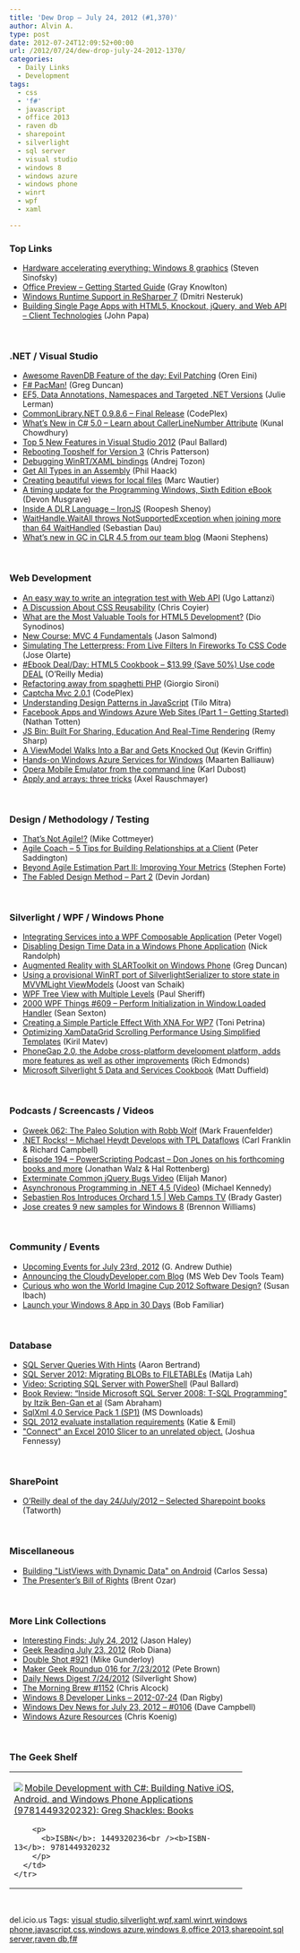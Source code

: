 ```yaml
---
title: 'Dew Drop – July 24, 2012 (#1,370)'
author: Alvin A.
type: post
date: 2012-07-24T12:09:52+00:00
url: /2012/07/24/dew-drop-july-24-2012-1370/
categories:
  - Daily Links
  - Development
tags:
  - css
  - 'f#'
  - javascript
  - office 2013
  - raven db
  - sharepoint
  - silverlight
  - sql server
  - visual studio
  - windows 8
  - windows azure
  - windows phone
  - winrt
  - wpf
  - xaml

---
```

### <a name="top"></a>Top Links

  * [Hardware accelerating everything: Windows 8 graphics][1] (Steven Sinofsky)
  * [Office Preview – Getting Started Guide][2] (Gray Knowlton)
  * [Windows Runtime Support in ReSharper 7][3] (Dmitri Nesteruk)
  * [Building Single Page Apps with HTML5, Knockout, jQuery, and Web API &#8211; Client Technologies][4] (John Papa)

&#160;

### <a name="dotnet"></a>.NET / Visual Studio

  * [Awesome RavenDB Feature of the day: Evil Patching][5] (Oren Eini)
  * [F# PacMan!][6] (Greg Duncan)
  * [EF5, Data Annotations, Namespaces and Targeted .NET Versions][7] (Julie Lerman)
  * <a href="http://commonlibrarynet.codeplex.com/releases/view/91522" target="_blank">CommonLibrary.NET 0.9.8.6 &#8211; Final Release</a> (CodePlex)
  * [What’s New in C# 5.0 &#8211; Learn about CallerLineNumber Attribute][8] (Kunal Chowdhury)
  * [Top 5 New Features in Visual Studio 2012][9] (Paul Ballard)
  * [Rebooting Topshelf for Version 3][10] (Chris Patterson)
  * [Debugging WinRT/XAML bindings][11] (Andrej Tozon)
  * [Get All Types in an Assembly][12] (Phil Haack)
  * [Creating beautiful views for local files][13] (Marc Wautier)
  * [A timing update for the Programming Windows, Sixth Edition eBook][14] (Devon Musgrave)
  * [Inside A DLR Language – IronJS][15] (Roopesh Shenoy)
  * [WaitHandle.WaitAll throws NotSupportedException when joining more than 64 WaitHandled][16] (Sebastian Dau)
  * [What&#8217;s new in GC in CLR 4.5 from our team blog][17] (Maoni Stephens)

&#160;

### <a name="web"></a>Web Development

  * [An easy way to write an integration test with Web API][18] (Ugo Lattanzi)
  * [A Discussion About CSS Reusability][19] (Chris Coyier)
  * [What are the Most Valuable Tools for HTML5 Development?][20] (Dio Synodinos)
  * [New Course: MVC 4 Fundamentals][21] (Jason Salmond)
  * [Simulating The Letterpress: From Live Filters In Fireworks To CSS Code][22] (Jose Olarte)
  * <a href="http://feeds.oreilly.com/~r/oreilly/news/~3/SEYrMCBoII0/0636920016038.do" target="_blank">#Ebook Deal/Day: HTML5 Cookbook &#8211; $13.99 (Save 50%) Use code DEAL</a> (O&#8217;Reilly Media)
  * [Refactoring away from spaghetti PHP][23] (Giorgio Sironi)
  * <a href="http://captchamvc.codeplex.com/releases/view/91568" target="_blank">Captcha Mvc 2.0.1</a> (CodePlex)
  * [Understanding Design Patterns in JavaScript][24] (Tilo Mitra)
  * [Facebook Apps and Windows Azure Web Sites (Part 1 – Getting Started)][25] (Nathan Totten)
  * [JS Bin: Built For Sharing, Education And Real-Time Rendering][26] (Remy Sharp)
  * [A ViewModel Walks Into a Bar and Gets Knocked Out][27] (Kevin Griffin)
  * [Hands-on Windows Azure Services for Windows][28] (Maarten Balliauw)
  * [Opera Mobile Emulator from the command line][29] (Karl Dubost)
  * [Apply and arrays: three tricks][30] (Axel Rauschmayer)

&#160;

### <a name="design"></a>Design / Methodology / Testing

  * [That’s Not Agile!?][31] (Mike Cottmeyer)
  * [Agile Coach – 5 Tips for Building Relationships at a Client][32] (Peter Saddington)
  * [Beyond Agile Estimation Part II: Improving Your Metrics][33] (Stephen Forte)
  * [The Fabled Design Method – Part 2][34] (Devin Jordan)

&#160;

### <a name="silverlight"></a>Silverlight / WPF / Windows Phone

  * [Integrating Services into a WPF Composable Application][35] (Peter Vogel)
  * [Disabling Design Time Data in a Windows Phone Application][36] (Nick Randolph)
  * [Augmented Reality with SLARToolkit on Windows Phone][37] (Greg Duncan)
  * [Using a provisional WinRT port of SilverlightSerializer to store state in MVVMLight ViewModels][38] (Joost van Schaik)
  * [WPF Tree View with Multiple Levels][39] (Paul Sheriff)
  * <a href="http://wpf.2000things.com/2012/07/24/609-perform-initialization-in-window-loaded-handler" target="_blank">2000 WPF Things #609 – Perform Initialization in Window.Loaded Handler</a> (Sean Sexton)
  * [Creating a Simple Particle Effect With XNA For WP7][40] (Toni Petrina)
  * [Optimizing XamDataGrid Scrolling Performance Using Simplified Templates][41] (Kiril Matev)
  * [PhoneGap 2.0, the Adobe cross-platform development platform, adds more features as well as other improvements][42] (Rich Edmonds)
  * <a href="http://www.expressionblend.com/articles/2012/07/22/microsoft-silverlight-5-data-and-services-cookbook/" target="_blank">Microsoft Silverlight 5 Data and Services Cookbook</a> (Matt Duffield)

&#160;

### <a name="podcasts"></a>Podcasts / Screencasts / Videos

  * [Gweek 062: The Paleo Solution with Robb Wolf][43] (Mark Frauenfelder)
  * <a href="http://www.dotnetrocks.com/default.aspx?ShowNum=787" target="_blank">.NET Rocks! &#8211; Michael Heydt Develops with TPL Dataflows</a> (Carl Franklin & Richard Campbell)
  * [Episode 194 &#8211; PowerScripting Podcast &#8211; Don Jones on his forthcoming books and more][44] (Jonathan Walz & Hal Rottenberg)
  * [Exterminate Common jQuery Bugs Video][45] (Elijah Manor)
  * [Asynchronous Programming in .NET 4.5 (Video)][46] (Michael Kennedy)
  * [Sebastien Ros Introduces Orchard 1.5 | Web Camps TV][47] (Brady Gaster)
  * <a href="http://www.expressionblend.com/articles/2012/07/24/jose-creates-9-new-samples-for-windows-8/" target="_blank">Jose creates 9 new samples for Windows 8</a> (Brennon Williams)

&#160;

### <a name="events"></a>Community / Events

  * [Upcoming Events for July 23rd, 2012][48] (G. Andrew Duthie)
  * [Announcing the CloudyDeveloper.com Blog][49] (MS Web Dev Tools Team)
  * [Curious who won the World Imagine Cup 2012 Software Design?][50] (Susan Ibach)
  * [Launch your Windows 8 App in 30 Days][51] (Bob Familiar)

&#160;

### <a name="sql"></a>Database

  * [SQL Server Queries With Hints][52] (Aaron Bertrand)
  * [SQL Server 2012: Migrating BLOBs to FILETABLEs][53] (Matija Lah)
  * [Video: Scripting SQL Server with PowerShell][54] (Paul Ballard)
  * [Book Review: “Inside Microsoft SQL Server 2008: T-SQL Programming” by Itzik Ben-Gan et al][55] (Sam Abraham)
  * [SqlXml 4.0 Service Pack 1 (SP1)][56] (MS Downloads)
  * [SQL 2012 evaluate installation requirements][57] (Katie & Emil)
  * ["Connect" an Excel 2010 Slicer to an unrelated object.][58] (Joshua Fennessy)

&#160;

### <a name="sp"></a>SharePoint

  * [O&#8217;Reilly deal of the day 24/July/2012 &#8211; Selected Sharepoint books][59] (Tatworth)

&#160;

### <a name="misc"></a>Miscellaneous

  * [Building "ListViews with Dynamic Data" on Android][60] (Carlos Sessa)
  * [The Presenter’s Bill of Rights][61] (Brent Ozar)

&#160;

### <a name="links"></a>More Link Collections

  * [Interesting Finds: July 24, 2012][62] (Jason Haley)
  * [Geek Reading July 23, 2012][63] (Rob Diana)
  * [Double Shot #921][64] (Mike Gunderloy)
  * [Maker Geek Roundup 016 for 7/23/2012][65] (Pete Brown)
  * [Daily News Digest 7/24/2012][66] (Silverlight Show)
  * [The Morning Brew #1152][67] (Chris Alcock)
  * [Windows 8 Developer Links – 2012-07-24][68] (Dan Rigby)
  * [Windows Dev News for July 23, 2012 &#8211; #0106][69] (Dave Campbell)
  * [Windows Azure Resources][70] (Chris Koenig)

&#160;

### <a name="shelf"></a>The Geek Shelf

<div style="padding-bottom: 0px; margin: 0px; padding-left: 0px; padding-right: 0px; display: inline; float: none; padding-top: 0px" id="scid:7dc1bd33-94bd-46fd-a20b-0131235bcd47:275b5593-6cd9-4b9e-8233-6131a4c24d9a" class="wlWriterEditableSmartContent">
  <table cellspacing="0" cellpadding="2" width="400" border="0" unselectable="on">
    <tr>
      <td valign="top" width="400">
        <p>
          <a title="Mobile Development with C#: Building Native iOS, Android, and Windows Phone Applications (9781449320232): Greg Shackles: Books" href="http://www.amazon.com/exec/obidos/ASIN/1449320236/alvinashcraft-20"><img data-recalc-dims="1" decoding="async" src="https://i0.wp.com/images.amazon.com/images/P/1449320236.01.MZZZZZZZ.jpg?w=660" border="0" align="left" style="float:left" />Mobile Development with C#: Building Native iOS, Android, and Windows Phone Applications (9781449320232): Greg Shackles: Books</a>
        </p>
        
        <p>
          <b>ISBN</b>: 1449320236<br /><b>ISBN-13</b>: 9781449320232
        </p>
      </td>
    </tr>
  </table>
</div>

&#160;

<div style="padding-bottom: 0px; margin: 0px; padding-left: 0px; padding-right: 0px; display: inline; float: none; padding-top: 0px" id="scid:0767317B-992E-4b12-91E0-4F059A8CECA8:8f161d53-1c13-407e-9034-58c03efc4977" class="wlWriterEditableSmartContent">
  del.icio.us Tags: <a href="http://del.icio.us/popular/visual+studio" rel="tag">visual studio</a>,<a href="http://del.icio.us/popular/silverlight" rel="tag">silverlight</a>,<a href="http://del.icio.us/popular/wpf" rel="tag">wpf</a>,<a href="http://del.icio.us/popular/xaml" rel="tag">xaml</a>,<a href="http://del.icio.us/popular/winrt" rel="tag">winrt</a>,<a href="http://del.icio.us/popular/windows+phone" rel="tag">windows phone</a>,<a href="http://del.icio.us/popular/javascript" rel="tag">javascript</a>,<a href="http://del.icio.us/popular/css" rel="tag">css</a>,<a href="http://del.icio.us/popular/windows+azure" rel="tag">windows azure</a>,<a href="http://del.icio.us/popular/windows+8" rel="tag">windows 8</a>,<a href="http://del.icio.us/popular/office+2013" rel="tag">office 2013</a>,<a href="http://del.icio.us/popular/sharepoint" rel="tag">sharepoint</a>,<a href="http://del.icio.us/popular/sql+server" rel="tag">sql server</a>,<a href="http://del.icio.us/popular/raven+db" rel="tag">raven db</a>,<a href="http://del.icio.us/popular/f%23" rel="tag">f#</a>
</div>

 [1]: http://blogs.msdn.com/b/b8/archive/2012/07/23/hardware-accelerating-everything-windows-8-graphics.aspx
 [2]: http://blogs.office.com/b/office-next/archive/2012/07/23/office-preview-getting-started-guide.aspx
 [3]: http://blogs.jetbrains.com/dotnet/2012/07/windows-runtime-support-in-resharper-7/
 [4]: http://feedproxy.google.com/~r/JohnPapa/~3/ptM-gMgPssA/spapost2
 [5]: http://feedproxy.google.com/~r/AyendeRahien/~3/7rQRScjqxF0/awesome-ravendb-feature-of-the-day-evil-patching
 [6]: http://coolthingoftheday.blogspot.com/2012/07/f-pacman.html
 [7]: http://thedatafarm.com/blog/data-access/ef5-data-annotations-namespaces-and-targeted-net-version/
 [8]: http://feedproxy.google.com/~r/kunal2383/~3/gLOWEzSDr9s/whats-new-in-csharp-50-callerlinenumber.html
 [9]: http://blog.pluralsight.com/2012/07/23/top-5-new-features-in-visual-studio-2012/
 [10]: http://feedproxy.google.com/~r/LosTechies/~3/r9FyfQwfSME/
 [11]: http://feedproxy.google.com/~r/TheAttic/~3/OjC-1iT2lJ4/post.aspx
 [12]: http://feeds.haacked.com/~r/haacked/~3/bgB0EASSPYU/get-all-types-in-an-assembly.aspx
 [13]: http://blogs.msdn.com/b/windowsappdev/archive/2012/07/23/creating-beautiful-views-for-local-files.aspx
 [14]: http://blogs.msdn.com/b/microsoft_press/archive/2012/07/23/a-timing-update-for-the-programming-windows-sixth-edition-ebook.aspx
 [15]: http://www.infoq.com/news/2012/07/ironjs
 [16]: http://blogs.msdn.com/b/dau-blog/archive/2012/07/23/waithandle-waitall-throws-notsupportedexception-when-joining-more-than-64-waithandled.aspx
 [17]: http://blogs.msdn.com/b/maoni/archive/2012/07/23/what-s-new-in-gc-in-clr-4-5-from-our-team-blog.aspx
 [18]: http://feedproxy.google.com/~r/override/tostring/it/~3/btj9CuZOsfQ/
 [19]: http://css-tricks.com/a-discussion-about-css-reusability/
 [20]: http://www.infoq.com/research/valuable-tech-html5-development
 [21]: http://blog.pluralsight.com/2012/07/23/new-course-mvc-4-fundamentals/
 [22]: http://www.smashingmagazine.com/2012/07/23/simulating-the-letterpress-from-live-filters-in-fireworks-to-css-code/
 [23]: http://feeds.dzone.com/~r/zones/agile/~3/cs2pTfLw2Ww/refactoring-away-spaghetti-php
 [24]: http://feedproxy.google.com/~r/nettuts/~3/V-5LtmIaVCY/
 [25]: http://feedproxy.google.com/~r/ntotten/~3/kbYqX2bMY-w/
 [26]: http://coding.smashingmagazine.com/2012/07/23/js-bin-built-for-sharing-education-and-real-time/
 [27]: http://our.componentone.com/2012/07/23/a-viewmodel-walks-into-a-bar-and-gets-knocked-out/
 [28]: http://blog.maartenballiauw.be/post.aspx?id=11366672-84c3-477e-a459-a87a0c43f911
 [29]: http://my.opera.com/karlcow/blog/show.dml/51231682
 [30]: http://feedproxy.google.com/~r/2ality/~3/8Fwda9_3_jY/apply-tricks.html
 [31]: http://feedproxy.google.com/~r/LeadingAgile/~3/AUqUGloPj4w/
 [32]: http://feedproxy.google.com/~r/agilescout/~3/MpGBcNOayl0/
 [33]: http://feedproxy.google.com/~r/StephenFortesBlog/~3/ACqmil6WBqM/Beyond+Agile+Estimation+Part+II+Improving+Your+Metrics.aspx
 [34]: http://www.identitymine.com/forward/2012/07/design-method/
 [35]: http://visualstudiomagazine.com/articles/2012/07/23/wpf-composable-applications.aspx
 [36]: http://visualstudiomagazine.com/articles/2012/07/23/disable-design-time-data.aspx
 [37]: http://channel9.msdn.com/coding4fun/blog/Augmented-Reality-with-SLARToolkit-on-Windows-Phone
 [38]: http://feedproxy.google.com/~r/blogspot/dotnetbyexample/~3/K2r4UXNjd-c/using-provisional-port-of.html
 [39]: http://feedproxy.google.com/~r/PaulSheriffsOuterCircleBlog/~3/gM9r_jeKn24/wpf-tree-view-with-multiple-levels.aspx
 [40]: http://mobile.dzone.com/articles/creating-simple-particle
 [41]: http://www.infragistics.com/community/blogs/kiril_matev/archive/2012/07/23/xamdatagrid-performance-optimization-using-simplified-templates-and-forced-cell-virtualization.aspx
 [42]: http://feedproxy.google.com/~r/wmexperts/~3/Ll0w96nrRsI/story01.htm
 [43]: http://gweek.libsyn.com/gweek-062-the-paleo-solution-with-robb-wolf
 [44]: http://feedproxy.google.com/~r/Powerscripting/~3/8sfl7yBxYvo/episode-194-power-scripting-podcast-don-jones-on-his-forthcoming-books-and-more
 [45]: http://www.elijahmanor.com/2012/07/exterminate-common-jquery-bugs-video.html
 [46]: http://feedproxy.google.com/~r/MichaelCKennedysWeblog/~3/KIq5CNl_gbU/
 [47]: http://channel9.msdn.com/Shows/Web+Camps+TV/Sebastien-Ros-Introduces-Orchard-15
 [48]: http://feeds.devhammer.net/~r/devhammer/~3/yzeBWFI3Nvo/upcoming-events-for-july-23rd-2012
 [49]: http://blogs.msdn.com/b/webdevtools/archive/2012/07/23/announce-cloudydeveloper-com-blog.aspx
 [50]: http://blogs.msdn.com/b/cdnstudents/archive/2012/07/23/curious-who-won-the-world-imagine-cup-2012-software-design.aspx
 [51]: http://feedproxy.google.com/~r/msdn/bobfamiliar/~3/HEgE2tdis0k/launch-your-windows-8-app-in-30-days.aspx
 [52]: http://feedproxy.google.com/~r/MSSQLTips-LatestSqlServerTips/~3/i25HxEUArRs/tip.asp
 [53]: http://blogs.msdn.com/b/mvpawardprogram/archive/2012/07/23/sql-server-2012-migrating-blobs-to-filetables.aspx
 [54]: http://blog.pluralsight.com/2012/07/23/video-scripting-sql-server-with-powershell/
 [55]: http://feedproxy.google.com/~r/geekswithblogs/~3/KhxQ0IEl1Q8/book-review-ldquoinside-microsoft-sql-server-2008-t-sql-programmingrdquo-by.aspx
 [56]: http://www.microsoft.com/en-us/download/details.aspx?id=30403&WT.mc_id=rss_alldownloads_all
 [57]: http://www.sqlservercentral.com/blogs/katie-and-emil/2012/07/24/sql-2012-evaluate-installation-requirements/
 [58]: http://blogs.lessthandot.com/index.php/DataMgmt/excel-reporting/connect-a-slicer-to-an
 [59]: http://feedproxy.google.com/~r/geekswithblogs/~3/cJTl98PkW2k/oreilly-deal-of-the-day-24july2012---selected-sharepoint-books.aspx
 [60]: http://www.vnext.org/building-listviews-with-dynamic-data-on-android
 [61]: http://feedproxy.google.com/~r/BrentOzar-SqlServerDba/~3/tyJcqFdzmVo/
 [62]: http://jasonhaley.com/blog/post.aspx?id=4d1e11a0-e00d-4b0f-ba98-9b92481d5582
 [63]: http://feedproxy.google.com/~r/RegularGeek/~3/XqjYMR_PsaQ/
 [64]: http://afreshcup.com/home/2012/7/24/double-shot-921.html
 [65]: http://feedproxy.google.com/~r/PeteBrown/~3/DJeBQPv2IEg/maker-geek-roundup-016-for-7-23-2012
 [66]: http://feedproxy.google.com/~r/silverlightshow/~3/tnO2Pb6kj04/Daily-News-Digest-7-24-2012.aspx
 [67]: http://feedproxy.google.com/~r/ReflectivePerspective/~3/kkfZPDOv0pg/
 [68]: http://danrigby.com/2012/07/23/windows-8-developer-links-2012-07-24/
 [69]: http://www.windowsdevnews.com/Blogs.aspx?ID=161
 [70]: http://feedproxy.google.com/~r/ChrisKoenig/~3/ETuCOgeNWgk/